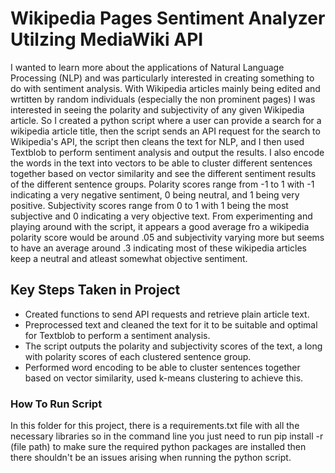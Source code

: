 # Wikipedia Pages Sentiment Analyzer Utilzing MediaWiki API
I wanted to learn more about the applications of Natural Language Processing (NLP) and was particularly interested in creating something to do with sentiment analysis. With Wikipedia articles mainly being edited and wrtitten by random individuals (especially the non prominent pages) I was interested in seeing the polarity and subjectivity of any given Wikipedia article. So I created a python script where a user can provide a search for a wikipedia article title, then the script sends an API request for the search to Wikipedia's API, the script then cleans the text for NLP, and I then used Textblob to perform sentiment analysis and output the results. I also encode the words in the text into vectors to be able to cluster different sentences together based on vector similarity and see the different sentiment results of the different sentence groups.
Polarity scores range from -1 to 1 with -1 indicating a very negative sentiment, 0 being neutral, and 1 being very positive. Subjectivity scores range from 0 to 1 with 1 being the most subjective and 0 indicating a very objective text. From experimenting and playing around with the script, it appears a good average fro a wikipedia polarity score would be around .05 and subjectivity varying more but seems to have an average around .3 indicating most of these wikipedia articles keep a neutral and atleast somewhat objective sentiment.

## Key Steps Taken in Project
- Created functions to send API requests and retrieve plain article text.
- Preprocessed text and cleaned the text for it to be suitable and optimal for Textblob to perform a sentiment analysis.
- The script outputs the polarity and subjectivity scores of the text, a long with polarity scores of each clustered sentence group.
- Performed word encoding to be able to cluster sentences together based on vector similarity, used k-means clustering to achieve this.

### How To Run Script
In this folder for this project, there is a requirements.txt file with all the necessary libraries so in the command line you just need to run pip install -r (file path) to make sure the required python packages are installed then there shouldn't be an issues arising when running the python script.



